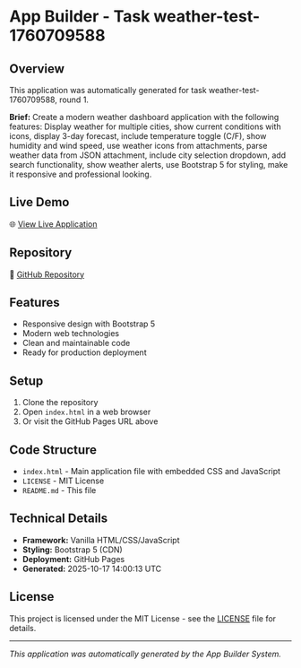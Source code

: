 # App Builder - Task weather-test-1760709588

## Overview
This application was automatically generated for task weather-test-1760709588, round 1.

**Brief:** Create a modern weather dashboard application with the following features: Display weather for multiple cities, show current conditions with icons, display 3-day forecast, include temperature toggle (C/F), show humidity and wind speed, use weather icons from attachments, parse weather data from JSON attachment, include city selection dropdown, add search functionality, show weather alerts, use Bootstrap 5 for styling, make it responsive and professional looking.

## Live Demo
🌐 [View Live Application](https://24f2000010.github.io/app-weather-test-1760709588/)

## Repository
📁 [GitHub Repository](https://github.com/24f2000010/app-weather-test-1760709588)

## Features
- Responsive design with Bootstrap 5
- Modern web technologies
- Clean and maintainable code
- Ready for production deployment

## Setup
1. Clone the repository
2. Open `index.html` in a web browser
3. Or visit the GitHub Pages URL above

## Code Structure
- `index.html` - Main application file with embedded CSS and JavaScript
- `LICENSE` - MIT License
- `README.md` - This file

## Technical Details
- **Framework:** Vanilla HTML/CSS/JavaScript
- **Styling:** Bootstrap 5 (CDN)
- **Deployment:** GitHub Pages
- **Generated:** 2025-10-17 14:00:13 UTC

## License
This project is licensed under the MIT License - see the [LICENSE](LICENSE) file for details.

---
*This application was automatically generated by the App Builder System.*
